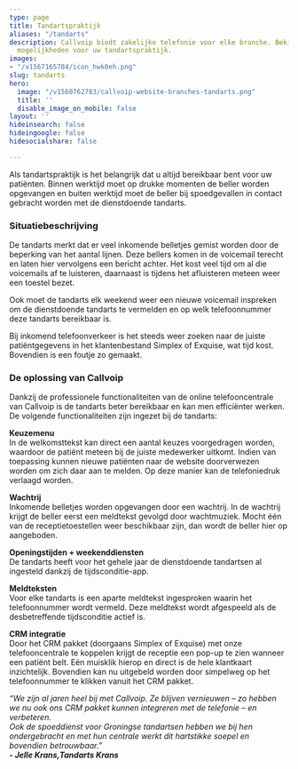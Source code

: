 ```yaml
---
type: page
title: Tandartspraktijk
aliases: "/tandarts"
description: Callvoip biedt zakelijke telefonie voor elke branche. Bekijk hier de
  mogelijkheden voor uw tandartspraktijk.
images:
- "/v1567165784/icon_hwk0eh.png"
slug: tandarts
hero:
  image: "/v1560762783/callvoip-website-branches-tandarts.png"
  title: ''
  disable_image_on_mobile: false
layout: ''
hideinsearch: false
hideingoogle: false
hidesocialshare: false

---
```

Als tandartspraktijk is het belangrijk dat u altijd bereikbaar bent voor uw patiënten. Binnen werktijd moet op drukke momenten de beller worden opgevangen en buiten werktijd moet de beller bij spoedgevallen in contact gebracht worden met de dienstdoende tandarts.

### Situatiebeschrijving

De tandarts merkt dat er veel inkomende belletjes gemist worden door de beperking van het aantal lijnen. Deze bellers komen in de voicemail terecht en laten hier vervolgens een bericht achter. Het kost veel tijd om al die voicemails af te luisteren, daarnaast is tijdens het afluisteren meteen weer een toestel bezet.

Ook moet de tandarts elk weekend weer een nieuwe voicemail inspreken om de dienstdoende tandarts te vermelden en op welk telefoonnummer deze tandarts bereikbaar is.

Bij inkomend telefoonverkeer is het steeds weer zoeken naar de juiste patiëntgegevens in het klantenbestand Simplex of Exquise, wat tijd kost. Bovendien is een foutje zo gemaakt.

### De oplossing van Callvoip

Dankzij de professionele functionaliteiten van de online telefooncentrale van Callvoip is de tandarts beter bereikbaar en kan men efficiënter werken. De volgende functionaliteiten zijn ingezet bij de tandarts:

**Keuzemenu**  
In de welkomsttekst kan direct een aantal keuzes voorgedragen worden, waardoor de patiënt meteen bij de juiste medewerker uitkomt. Indien van toepassing kunnen nieuwe patiënten naar de website doorverwezen worden om zich daar aan te melden. Op deze manier kan de telefoniedruk verlaagd worden.

**Wachtrij**  
Inkomende belletjes worden opgevangen door een wachtrij. In de wachtrij krijgt de beller eerst een meldtekst gevolgd door wachtmuziek. Mocht één van de receptietoestellen weer beschikbaar zijn, dan wordt de beller hier op aangeboden.

**Openingstijden + weekenddiensten**  
De tandarts heeft voor het gehele jaar de dienstdoende tandartsen al ingesteld dankzij de tijdsconditie-app.

**Meldteksten**  
Voor elke tandarts is een aparte meldtekst ingesproken waarin het telefoonnummer wordt vermeld. Deze meldtekst wordt afgespeeld als de desbetreffende tijdsconditie actief is.

**CRM integratie**  
Door het CRM pakket (doorgaans Simplex of Exquise) met onze telefooncentrale te koppelen krijgt de receptie een pop-up te zien wanneer een patiënt belt. Eén muisklik hierop en direct is de hele klantkaart inzichtelijk. Bovendien kan nu uitgebeld worden door simpelweg op het telefoonnummer te klikken vanuit het CRM pakket.

_“We zijn al jaren heel bij met Callvoip. Ze blijven vernieuwen – zo hebben we nu ook ons CRM pakket kunnen integreren met de telefonie – en verbeteren._  
_Ook de spoeddienst voor Groningse tandartsen hebben we bij hen ondergebracht en met hun centrale werkt dit hartstikke soepel en bovendien betrouwbaar.”_  
**- _Jelle Krans,Tandarts Krans_**